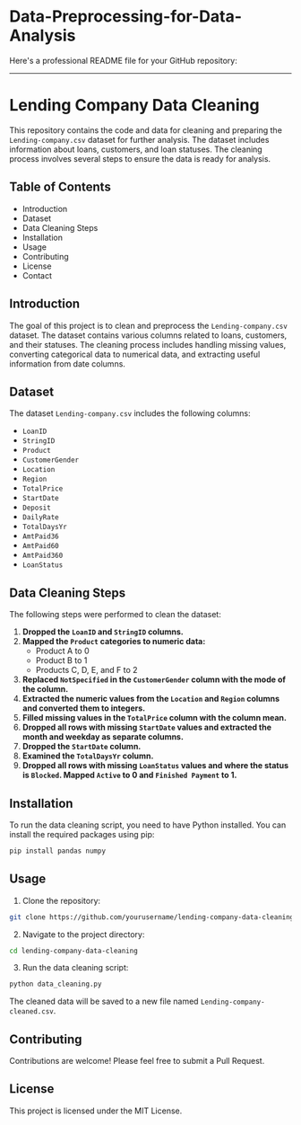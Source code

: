 # Data-Preprocessing-for-Data-Analysis
Here's a professional README file for your GitHub repository:

---

# Lending Company Data Cleaning

This repository contains the code and data for cleaning and preparing the `Lending-company.csv` dataset for further analysis. The dataset includes information about loans, customers, and loan statuses. The cleaning process involves several steps to ensure the data is ready for analysis.

## Table of Contents

- Introduction
- Dataset
- Data Cleaning Steps
- Installation
- Usage
- Contributing
- License
- Contact

## Introduction

The goal of this project is to clean and preprocess the `Lending-company.csv` dataset. The dataset contains various columns related to loans, customers, and their statuses. The cleaning process includes handling missing values, converting categorical data to numerical data, and extracting useful information from date columns.

## Dataset

The dataset `Lending-company.csv` includes the following columns:

- `LoanID`
- `StringID`
- `Product`
- `CustomerGender`
- `Location`
- `Region`
- `TotalPrice`
- `StartDate`
- `Deposit`
- `DailyRate`
- `TotalDaysYr`
- `AmtPaid36`
- `AmtPaid60`
- `AmtPaid360`
- `LoanStatus`

## Data Cleaning Steps

The following steps were performed to clean the dataset:

1. **Dropped the `LoanID` and `StringID` columns.**
2. **Mapped the `Product` categories to numeric data:**
   - Product A to 0
   - Product B to 1
   - Products C, D, E, and F to 2
3. **Replaced `NotSpecified` in the `CustomerGender` column with the mode of the column.**
4. **Extracted the numeric values from the `Location` and `Region` columns and converted them to integers.**
5. **Filled missing values in the `TotalPrice` column with the column mean.**
6. **Dropped all rows with missing `StartDate` values and extracted the month and weekday as separate columns.**
7. **Dropped the `StartDate` column.**
8. **Examined the `TotalDaysYr` column.**
9. **Dropped all rows with missing `LoanStatus` values and where the status is `Blocked`. Mapped `Active` to 0 and `Finished Payment` to 1.**

## Installation

To run the data cleaning script, you need to have Python installed. You can install the required packages using pip:

```bash
pip install pandas numpy
```

## Usage

1. Clone the repository:
```bash
git clone https://github.com/yourusername/lending-company-data-cleaning.git
```

2. Navigate to the project directory:
```bash
cd lending-company-data-cleaning
```

3. Run the data cleaning script:
```bash
python data_cleaning.py
```

The cleaned data will be saved to a new file named `Lending-company-cleaned.csv`.

## Contributing

Contributions are welcome! Please feel free to submit a Pull Request.

## License

This project is licensed under the MIT License.

